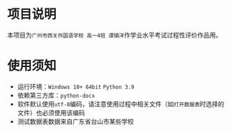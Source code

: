 # 项目说明
本项目为`广州市西关外国语学校 高一4班 谭镇洋`作学业水平考试过程性评价作品用。

# 使用须知
- 运行环境：`Windows 10+ 64bit` `Python 3.9`
- 依赖第三方库：`python-docx`
- 软件默认使用`utf-8`编码，请注意使用过程中相关文件（如`打开数据表`时选择的文件）也必须使用该编码
- 测试数据表数据来自广东省台山市某些学校

